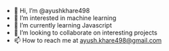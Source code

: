 - 👋 Hi, I’m @ayushkhare498
- 👀 I’m interested in machine learning
- 🌱 I’m currently learning Javascript
- 💞️ I’m looking to collaborate on interesting projects
- 📫 How to reach me at ayush.khare498@gmail.com

<!---
ayushkhare498/ayushkhare498 is a ✨ special ✨ repository because its `README.md` (this file) appears on your GitHub profile.
You can click the Preview link to take a look at your changes.
--->
